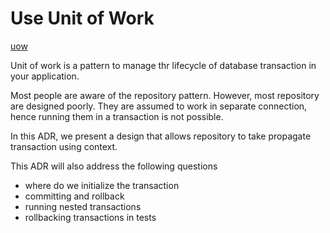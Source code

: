 # Use Unit of Work

[uow](https://github.com/alextanhongpin/uow)


Unit of work is a pattern to manage thr lifecycle of database transaction in your application.

Most people are aware of the repository pattern. However, most repository are designed poorly. They are assumed to work in separate connection, hence running them in a transaction is not possible.

In this ADR, we present a design that allows repository to take propagate transaction using context.

This ADR will also address the following questions

- where do we initialize the transaction
- committing and rollback
- running nested transactions
- rollbacking transactions in tests
